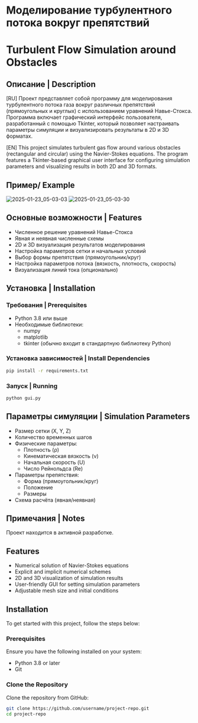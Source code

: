 # Моделирование турбулентного потока вокруг препятствий
# Turbulent Flow Simulation around Obstacles

## Описание | Description

[RU]
Проект представляет собой программу для моделирования турбулентного потока газа вокруг различных препятствий (прямоугольных и круглых) с использованием уравнений Навье-Стокса. Программа включает графический интерфейс пользователя, разработанный с помощью Tkinter, который позволяет настраивать параметры симуляции и визуализировать результаты в 2D и 3D форматах.

[EN]
This project simulates turbulent gas flow around various obstacles (rectangular and circular) using the Navier-Stokes equations. The program features a Tkinter-based graphical user interface for configuring simulation parameters and visualizing results in both 2D and 3D formats.

## Пример/ Example
![2025-01-23_05-03-03](https://github.com/user-attachments/assets/94c40b0a-19c1-4d21-a86e-d7368b41bd7f)
![2025-01-23_05-03-30](https://github.com/user-attachments/assets/f73d3878-f5ff-45e0-810e-a36f22e846c6)

## Основные возможности | Features

- Численное решение уравнений Навье-Стокса
- Явная и неявная численные схемы
- 2D и 3D визуализация результатов моделирования
- Настройка параметров сетки и начальных условий
- Выбор формы препятствия (прямоугольник/круг)
- Настройка параметров потока (вязкость, плотность, скорость)
- Визуализация линий тока (опционально)

## Установка | Installation

### Требования | Prerequisites

- Python 3.8 или выше
- Необходимые библиотеки:
  - numpy
  - matplotlib
  - tkinter (обычно входит в стандартную библиотеку Python)

### Установка зависимостей | Install Dependencies

```bash
pip install -r requirements.txt
```

### Запуск | Running

```bash
python gui.py
```

## Параметры симуляции | Simulation Parameters

- Размер сетки (X, Y, Z)
- Количество временных шагов
- Физические параметры:
  - Плотность (ρ)
  - Кинематическая вязкость (ν)
  - Начальная скорость (U)
  - Число Рейнольдса (Re)
- Параметры препятствия:
  - Форма (прямоугольник/круг)
  - Положение
  - Размеры
- Схема расчёта (явная/неявная)

## Примечания | Notes

Проект находится в активной разработке.

## Features

- Numerical solution of Navier-Stokes equations
- Explicit and implicit numerical schemes
- 2D and 3D visualization of simulation results
- User-friendly GUI for setting simulation parameters
- Adjustable mesh size and initial conditions

## Installation

To get started with this project, follow the steps below:

### Prerequisites

Ensure you have the following installed on your system:

- Python 3.8 or later
- Git

### Clone the Repository

Clone the repository from GitHub:

```sh
git clone https://github.com/username/project-repo.git
cd project-repo


